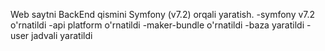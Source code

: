 Web saytni BackEnd qismini Symfony (v7.2) orqali yaratish. 
-symfony v7.2 o'rnatildi
-api platform o'rnatildi
-maker-bundle o'rnatildi
-baza yaratildi
-user jadvali yaratildi
